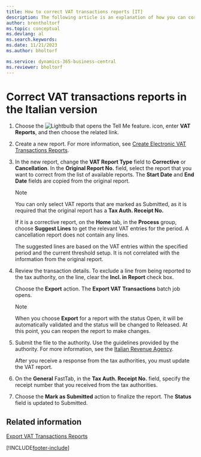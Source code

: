 ```yaml
---
title: How to correct VAT transactions reports [IT]
description: The following article is an explanation of how you can correct and resend electronic VAT transaction reports.
author: brentholtorf
ms.topic: conceptual
ms.devlang: al
ms.search.keywords:
ms.date: 11/21/2023
ms.author: bholtorf

ms.service: dynamics-365-business-central
ms.reviewer: bholtorf
---
```

# Correct VAT transactions reports in the Italian version

1.  Choose the ![Lightbulb that opens the Tell Me feature.](../../media/ui-search/search_small.png "Tell me what you want to do") icon, enter **VAT Reports**, and then choose the related link.  
2.  Create a new report. For more information, see [Create Electronic VAT Transactions Reports](how-to-create-electronic-vat-transactions-reports.md).  
3.  In the new report, change the **VAT Report Type** field to **Corrective** or **Cancellation**. In the **Original Report No.** field, select the report that you want to correct from the list of available reports. The **Start Date** and **End Date** fields are copied from the original report.  

    > [!NOTE]  
    >  You can only select VAT reports that are marked as Submitted, as it is required that the original report has a **Tax Auth. Receipt No.**  
    >   
    >  If it is a corrective report, on the **Home** tab, in the **Process** group, choose **Suggest Lines** to get the relevant VAT entries for the period. A cancellation report does not contain any lines.  
    >   
    >  The suggested lines are based on the VAT entries within the specified period and the current threshold setup. It is not correlated with the information from the original report.  

4.  Review the transaction details. To exclude a line from being reported to the tax authority, on the line, clear the **Incl. in Report** check box.  

    Choose the **Export** action. The **Export VAT Transactions** batch job opens.  

    > [!NOTE]  
    >  When you choose **Export** for a report with the status Open, it will be automatically validated and the status will be changed to Released. At this point, you can reopen the report to make changes.  

5.  Submit the file to the authority. Use the guidelines provided by the authority. For more information, see the [Italian Revenue Agency](https://go.microsoft.com/fwlink/?LinkID=206524).  

    After you receive a response from the tax authorities, you must update the VAT report.  

6.  On the **General** FastTab, in the **Tax Auth. Receipt No.** field, specify the receipt number that you received from the tax authorities.  
7.  Choose the **Mark as Submitted** action to finalize the report. The **Status** field is updated to Submitted.  

## Related information  
 [Export VAT Transactions Reports](how-to-export-vat-transactions-reports.md)


[!INCLUDE[footer-include](../../includes/footer-banner.md)]
